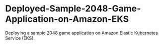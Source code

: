 # Deployed-Sample-2048-Game-Application-on-Amazon-EKS
Deploying a sample 2048 game application on Amazon Elastic Kubernetes Service (EKS).
